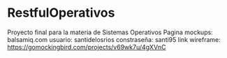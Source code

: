 # RestfulOperativos
Proyecto final para la materia de Sistemas Operativos
Pagina mockups: balsamiq.com
usuario: santidelosrios
constraseña: santi95
link wireframe: https://gomockingbird.com/projects/v69wk7u/4gXVnC 
